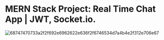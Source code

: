# MERN Stack Project: Real Time Chat App | JWT, Socket.io.

![68747470733a2f2f692e6962622e636f2f6746534d7a4b4e2f312e706e67](https://github.com/saidgachaev/chat-app/assets/74423088/34c59630-5297-4a52-8520-47a45b3d8e8b)
